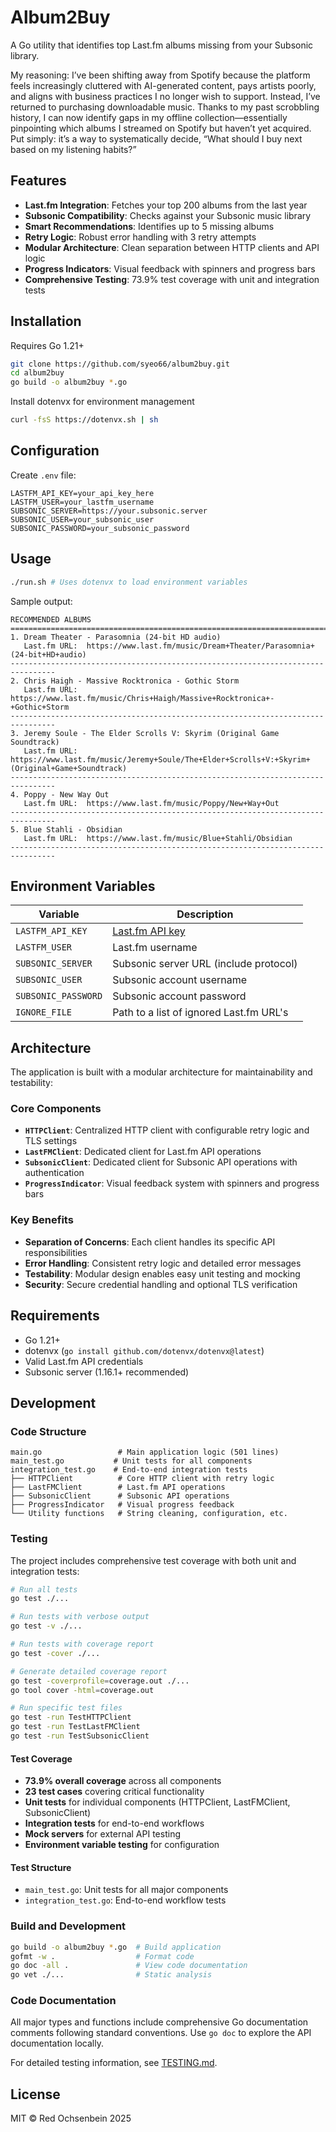 # Album2Buy 

A Go utility that identifies top Last.fm albums missing from your Subsonic library.

My reasoning: I’ve been shifting away from Spotify because the platform feels increasingly cluttered with AI-generated content, pays artists poorly, and aligns with business practices I no longer wish to support. Instead, I’ve returned to purchasing downloadable music. Thanks to my past scrobbling history, I can now identify gaps in my offline collection—essentially pinpointing which albums I streamed on Spotify but haven’t yet acquired. Put simply: it’s a way to systematically decide, “What should I buy next based on my listening habits?”

## Features
- **Last.fm Integration**: Fetches your top 200 albums from the last year
- **Subsonic Compatibility**: Checks against your Subsonic music library
- **Smart Recommendations**: Identifies up to 5 missing albums
- **Retry Logic**: Robust error handling with 3 retry attempts
- **Modular Architecture**: Clean separation between HTTP clients and API logic
- **Progress Indicators**: Visual feedback with spinners and progress bars
- **Comprehensive Testing**: 73.9% test coverage with unit and integration tests

## Installation

Requires Go 1.21+

```bash
git clone https://github.com/syeo66/album2buy.git
cd album2buy
go build -o album2buy *.go
```

Install dotenvx for environment management

```bash
curl -fsS https://dotenvx.sh | sh
```

## Configuration
Create `.env` file:

```env
LASTFM_API_KEY=your_api_key_here
LASTFM_USER=your_lastfm_username
SUBSONIC_SERVER=https://your.subsonic.server
SUBSONIC_USER=your_subsonic_user
SUBSONIC_PASSWORD=your_subsonic_password
```

## Usage

```bash
./run.sh # Uses dotenvx to load environment variables
```

Sample output:
```
RECOMMENDED ALBUMS
================================================================================
1. Dream Theater - Parasomnia (24-bit HD audio)
   Last.fm URL:  https://www.last.fm/music/Dream+Theater/Parasomnia+(24-bit+HD+audio)
--------------------------------------------------------------------------------
2. Chris Haigh - Massive Rocktronica - Gothic Storm
   Last.fm URL:  https://www.last.fm/music/Chris+Haigh/Massive+Rocktronica+-+Gothic+Storm
--------------------------------------------------------------------------------
3. Jeremy Soule - The Elder Scrolls V: Skyrim (Original Game Soundtrack)
   Last.fm URL:  https://www.last.fm/music/Jeremy+Soule/The+Elder+Scrolls+V:+Skyrim+(Original+Game+Soundtrack)
--------------------------------------------------------------------------------
4. Poppy - New Way Out
   Last.fm URL:  https://www.last.fm/music/Poppy/New+Way+Out
--------------------------------------------------------------------------------
5. Blue Stahli - Obsidian
   Last.fm URL:  https://www.last.fm/music/Blue+Stahli/Obsidian
--------------------------------------------------------------------------------
```

## Environment Variables
| Variable | Description |
|----------|-------------|
| `LASTFM_API_KEY` | [Last.fm API key](https://www.last.fm/api/account/create) |
| `LASTFM_USER` | Last.fm username |
| `SUBSONIC_SERVER` | Subsonic server URL (include protocol) |
| `SUBSONIC_USER` | Subsonic account username |
| `SUBSONIC_PASSWORD` | Subsonic account password |
| `IGNORE_FILE` | Path to a list of ignored Last.fm URL's |

## Architecture

The application is built with a modular architecture for maintainability and testability:

### Core Components
- **`HTTPClient`**: Centralized HTTP client with configurable retry logic and TLS settings
- **`LastFMClient`**: Dedicated client for Last.fm API operations
- **`SubsonicClient`**: Dedicated client for Subsonic API operations with authentication
- **`ProgressIndicator`**: Visual feedback system with spinners and progress bars

### Key Benefits
- **Separation of Concerns**: Each client handles its specific API responsibilities
- **Error Handling**: Consistent retry logic and detailed error messages
- **Testability**: Modular design enables easy unit testing and mocking
- **Security**: Secure credential handling and optional TLS verification

## Requirements
- Go 1.21+
- dotenvx (`go install github.com/dotenvx/dotenvx@latest`)
- Valid Last.fm API credentials
- Subsonic server (1.16.1+ recommended)

## Development

### Code Structure
```
main.go                 # Main application logic (501 lines)
main_test.go           # Unit tests for all components
integration_test.go    # End-to-end integration tests
├── HTTPClient          # Core HTTP client with retry logic
├── LastFMClient        # Last.fm API operations
├── SubsonicClient      # Subsonic API operations
├── ProgressIndicator   # Visual progress feedback
└── Utility functions   # String cleaning, configuration, etc.
```

### Testing

The project includes comprehensive test coverage with both unit and integration tests:

```bash
# Run all tests
go test ./...

# Run tests with verbose output
go test -v ./...

# Run tests with coverage report
go test -cover ./...

# Generate detailed coverage report
go test -coverprofile=coverage.out ./...
go tool cover -html=coverage.out

# Run specific test files
go test -run TestHTTPClient
go test -run TestLastFMClient
go test -run TestSubsonicClient
```

#### Test Coverage
- **73.9% overall coverage** across all components
- **23 test cases** covering critical functionality
- **Unit tests** for individual components (HTTPClient, LastFMClient, SubsonicClient)
- **Integration tests** for end-to-end workflows
- **Mock servers** for external API testing
- **Environment variable testing** for configuration

#### Test Structure
- `main_test.go`: Unit tests for all major components
- `integration_test.go`: End-to-end workflow tests

### Build and Development
```bash
go build -o album2buy *.go  # Build application
gofmt -w .                  # Format code
go doc -all .               # View code documentation
go vet ./...                # Static analysis
```

### Code Documentation
All major types and functions include comprehensive Go documentation comments following standard conventions. Use `go doc` to explore the API documentation locally.

For detailed testing information, see [TESTING.md](TESTING.md).

## License
MIT © Red Ochsenbein 2025

